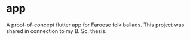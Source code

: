 # app

A proof-of-concept flutter app for Faroese folk ballads.
This project was shared in connection to my B. Sc. thesis.

